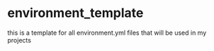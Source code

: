 # environment_template
this is a template for all environment.yml files that will be used in my projects
